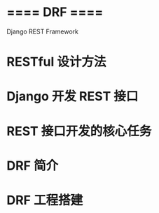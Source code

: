 # ==== DRF ====

Django REST Framework

# RESTful 设计方法



# Django 开发 REST 接口



# REST 接口开发的核心任务



# DRF 简介

  

# DRF 工程搭建